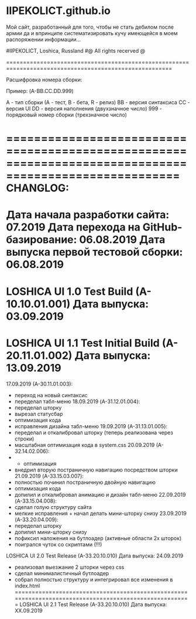 # IIPEKOLICT.github.io

Мой сайт, разработанный для того, чтобы не стать дебилом после армии да и впринципе систематизировать кучу имеющейся в моем распоряжении информации...

#IIPEKOLICT, Loshica, Russland
#@ All rights recerved @

=======================================================================================================

Расшифровка номера сборки:

Пример: (A-BB.CC.DD.999)

  A - тип сборки (А - тест, B - бета, R - релиз)
  BB - версия синтаксиса
  CC - версия UI
  DD - версия наполнения (двухзначное число)
  999 - порядковый номер сборки (трехзначное число)

=======================================================================================================
CHANGLOG:
=======================================================================================================
Дата начала разработки сайта: 07.2019
Дата перехода на GitHub-базирование: 06.08.2019
Дата выпуска первой тестовой сборки: 06.08.2019
=======================================================================================================
LOSHICA UI 1.0 Test Build (A-10.10.01.001)
Дата выпуска: 03.09.2019
=======================================================================================================
LOSHICA UI 1.1 Test Initial Build (A-20.11.01.002)
Дата выпуска: 13.09.2019
=======================================================================================================
  17.09.2019 (A-30.11.01.003):
  - переход на новый синтаксис
  - переделал табл-меню
  18.09.2019 (A-31.12.01.004):
  - переделал шторку
  - вырезал статусбар
  - оптимизация кода
  - исправления дизайна табл-меню
  19.09.2019 (A-31.13.01.005):
  - переделал и откалибровал шторку (теперь реализована через строки)
  - масштабная оптимизация кода в system.css
  20.09.2019 (A-32.14.02.006):
  - + оптимизация
  - внедрил вторую постраничную навигацию посредством шторки
  21.09.2019 (A-33.15.03.007):
  - полностью починил постраничную двойную навигацию
  - оптимизация кода
  - допилил и откалибровал анимацию и дизайн табл-меню
  22.09.2019 (A-33.15.04.008):
  - сделал голую структуру сайта
  - мелкие исправления + начал делать мини-шторку снизу
  23.09.2019 (A-33.20.04.009):
  - переделал шторку
  - допилил мини-шторку снизу
  - пофиксил наложения на бутлоадер (активные области 2х шторок)
  - поигрался чуток со скриптами (!!!)

  LOSHICA UI 2.0 Test Release (A-33.20.10.010)
  Дата выпуска: 24.09.2019
  - реализовал выезжание 2 шторки через css
  - сделал минималистичный бутлоадер
  - собрал полностью структуру и интегрировал все изменения в index.html
=======================================================================================================
LOSHICA UI 2.1 Test Release (A-33.20.10.010)
Дата выпуска: XX.09.2019

